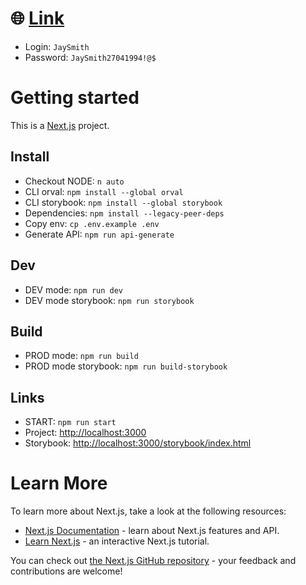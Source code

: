 # 🌐 [Link](https://openorigin.maxsimov.pro)

- Login: `JaySmith`
- Password: `JaySmith27041994!@$`

# Getting started

This is a [Next.js](https://nextjs.org/) project.

## Install

- Checkout NODE: `n auto`
- CLI orval: `npm install --global orval`
- CLI storybook: `npm install --global storybook`
- Dependencies: `npm install --legacy-peer-deps`
- Copy env: `cp .env.example .env`
- Generate API: `npm run api-generate`

## Dev

- DEV mode: `npm run dev`
- DEV mode storybook: `npm run storybook`

## Build

- PROD mode: `npm run build`
- PROD mode storybook: `npm run build-storybook`

## Links

- START: `npm run start`
- Project: [http://localhost:3000](http://localhost:3000)
- Storybook: [http://localhost:3000/storybook/index.html](http://localhost:3000/storybook/index.html)

# Learn More

To learn more about Next.js, take a look at the following resources:

- [Next.js Documentation](https://nextjs.org/docs) - learn about Next.js features and API.
- [Learn Next.js](https://nextjs.org/learn) - an interactive Next.js tutorial.

You can check out [the Next.js GitHub repository](https://github.com/vercel/next.js/) - your feedback and contributions are welcome!
